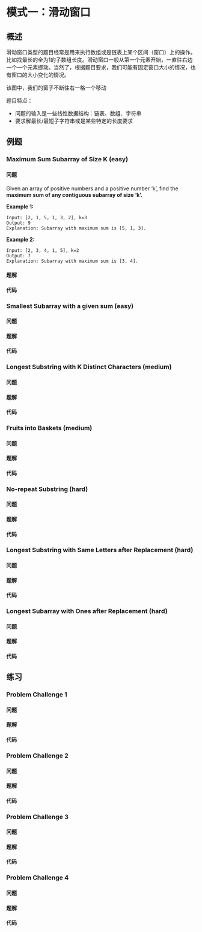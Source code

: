 # 模式一：滑动窗口

## 概述

滑动窗口类型的题目经常是用来执行数组或是链表上某个区间（窗口）上的操作。比如找最长的全为1的子数组长度。滑动窗口一般从第一个元素开始，一直往右边一个一个元素挪动。当然了，根据题目要求，我们可能有固定窗口大小的情况，也有窗口的大小变化的情况。


该图中，我们的窗子不断往右一格一个移动

题目特点：
- 问题的输入是一些线性数据结构：链表、数组、字符串
- 要求解最长/最短子字符串或是某些特定的长度要求



## 例题

### Maximum Sum Subarray of Size K (easy)

#### 问题

Given an array of positive numbers and a positive number ‘k’, find the **maximum sum of any contiguous subarray of size ‘k’.**

**Example 1:**

```
Input: [2, 1, 5, 1, 3, 2], k=3 
Output: 9
Explanation: Subarray with maximum sum is [5, 1, 3].
```

**Example 2:**

```
Input: [2, 3, 4, 1, 5], k=2 
Output: 7
Explanation: Subarray with maximum sum is [3, 4].
```

#### 题解

#### 代码

### Smallest Subarray with a given sum (easy)

#### 问题

#### 题解

#### 代码

### Longest Substring with K Distinct Characters (medium)

#### 问题

#### 题解

#### 代码

### Fruits into Baskets (medium)

#### 问题

#### 题解

#### 代码

### No-repeat Substring (hard)

#### 问题

#### 题解

#### 代码

### Longest Substring with Same Letters after Replacement (hard)

#### 问题

#### 题解

#### 代码

### Longest Subarray with Ones after Replacement (hard)  

#### 问题

#### 题解

#### 代码


## 练习

### Problem Challenge 1

#### 问题

#### 题解

#### 代码

### Problem Challenge 2

#### 问题

#### 题解

#### 代码

### Problem Challenge 3

#### 问题

#### 题解

#### 代码

### Problem Challenge 4

#### 问题

#### 题解

#### 代码

